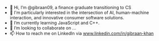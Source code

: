 - 👋 Hi, I’m @gibraan09, a finance graduate transitioning to CS
- 👀 I'm particularly interested in the intersection of AI, human-machine interaction, and innovative consumer software solutions.
- 🌱 I’m currently learning JavaScript and C++.
- 💞️ I’m looking to collaborate on ...
- 📫 How to reach me on LinkedIn via www.linkedin.com/in/gibraan-khan

<!---
gibraan09/gibraan09 is a ✨ special ✨ repository because its `README.md` (this file) appears on your GitHub profile.
You can click the Preview link to take a look at your changes.
--->
